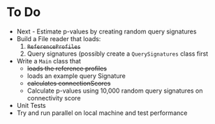 # To Do
* Next - Estimate p-values by creating random query signatures
* Build a File reader that loads:
    1. ~~`ReferenceProfiles`~~
    1. Query signatures (possibly create a `QuerySignatures` class first
* Write a `Main` class that
    * ~~loads the reference profiles~~
    * loads an example query Signature
    * ~~calculates connectionScores~~
    * Calculate p-values using 10,000 random query signatures on connectivity score
* Unit Tests
* Try and run parallel on local machine and test performance